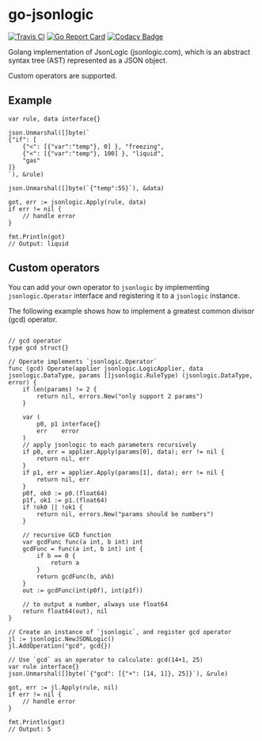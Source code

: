# go-jsonlogic

[![Travis CI](https://travis-ci.org/HuanTeng/go-jsonlogic.svg?branch=master)](https://travis-ci.org/HuanTeng/go-jsonlogic)
[![Go Report Card](https://goreportcard.com/badge/github.com/bitlytanner/go-jsonlogic)](https://goreportcard.com/report/github.com/bitlytanner/go-jsonlogic)
[![Codacy Badge](https://api.codacy.com/project/badge/Grade/3e9df51b227c47b6b903a2a78ae62072)](https://www.codacy.com/app/the729/go-jsonlogic?utm_source=github.com&amp;utm_medium=referral&amp;utm_content=HuanTeng/go-jsonlogic&amp;utm_campaign=Badge_Grade)

Golang implementation of JsonLogic (jsonlogic.com), which is an abstract syntax tree (AST) represented as a JSON object. 

Custom operators are supported.

## Example

```golang
var rule, data interface{}

json.Unmarshal([]byte(`
{"if": [
	{"<": [{"var":"temp"}, 0] }, "freezing",
	{"<": [{"var":"temp"}, 100] }, "liquid",
	"gas"
]}
`), &rule)

json.Unmarshal([]byte(`{"temp":55}`), &data)

got, err := jsonlogic.Apply(rule, data)
if err != nil {
	// handle error
}

fmt.Println(got)
// Output: liquid
```

## Custom operators

You can add your own operator to `jsonlogic` by implementing `jsonlogic.Operator` interface and registering it to a `jsonlogic` instance.

The following example shows how to implement a greatest common divisor (gcd) operator.

```golang

// gcd operator
type gcd struct{}

// Operate implements `jsonlogic.Operator`
func (gcd) Operate(applier jsonlogic.LogicApplier, data jsonlogic.DataType, params []jsonlogic.RuleType) (jsonlogic.DataType, error) {
	if len(params) != 2 {
		return nil, errors.New("only support 2 params")
	}

	var (
		p0, p1 interface{}
		err    error
	)
	// apply jsonlogic to each parameters recursively
	if p0, err = applier.Apply(params[0], data); err != nil {
		return nil, err
	}
	if p1, err = applier.Apply(params[1], data); err != nil {
		return nil, err
	}
	p0f, ok0 := p0.(float64)
	p1f, ok1 := p1.(float64)
	if !ok0 || !ok1 {
		return nil, errors.New("params should be numbers")
	}

	// recursive GCD function
	var gcdFunc func(a int, b int) int
	gcdFunc = func(a int, b int) int {
		if b == 0 {
			return a
		}
		return gcdFunc(b, a%b)
	}
	out := gcdFunc(int(p0f), int(p1f))

	// to output a number, always use float64
	return float64(out), nil
}

// Create an instance of `jsonlogic`, and register gcd operator
jl := jsonlogic.NewJSONLogic()
jl.AddOperation("gcd", gcd{})

// Use `gcd` as an operator to calculate: gcd(14+1, 25)
var rule interface{}
json.Unmarshal([]byte(`{"gcd": [{"+": [14, 1]}, 25]}`), &rule)

got, err := jl.Apply(rule, nil)
if err != nil {
	// handle error
}

fmt.Println(got)
// Output: 5
```
